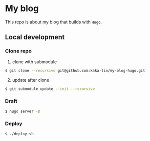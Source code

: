 # My blog

This repo is about my blog that builds with `Hugo`.

## Local development

### Clone repo

1. clone with submodule

```bash
$ git clone --recursive git@github.com:kaka-lin/my-blog-hugo.git
```

2. update after clone

```bash
$ git submodule update --init --recursive
```

### Draft

```bash
$ hugo server -D
```

### Deploy

```bash
$ ./deploy.sh
```

